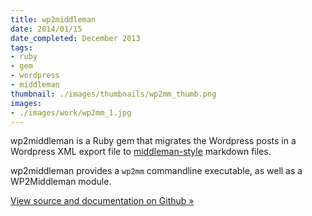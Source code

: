 ```yaml
---
title: wp2middleman
date: 2014/01/15
date_completed: December 2013
tags:
- ruby
- gem
- wordpress
- middleman
thumbnail: ./images/thumbnails/wp2mm_thumb.png
images:
- ./images/work/wp2mm_1.jpg
---
```


wp2middleman is a Ruby gem that migrates the Wordpress posts in a Wordpress XML export file to [middleman-style](http://middlemanapp.com) markdown files.

wp2middleman provides a `wp2mm` commandline executable, as well as a WP2Middleman module.

[View source and documentation on Github &raquo;](http://github.com/mdb/wp2middleman)
